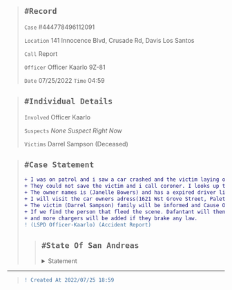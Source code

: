 > `#Record`
> ---
> `Case` #444778496112091
>
> `Location` 141 Innocence Blvd, Crusade Rd, Davis Los Santos
>
> `Call` Report
>
> `Officer` Officer Kaarlo 9Z-81
>
> `Date` 07/25/2022 `Time` 04:59

> `#Individual Details`
> ---
> `Involved` Officer Kaarlo
>
> `Suspects` *None Suspect Right Now*
>
> `Victims` Darrel Sampson (Deceased)

> `#Case Statement`
> ---
> ```diff
> + I was on patrol and i saw a car crashed and the victim laying on the road. I call EMS to the scene. 
> + They could not save the victim and i call coroner. I looks up the car (plate:29GEF477) the victim is not the car owner. 
> + The owner names is (Janelle Bowers) and has a expired driver license since(12/11/2021). 
> + I will visit the car owners adress(1621 Wst Grove Street, Paleto Bay). 
> + The victim (Darrel Sampson) family will be informed and Cause Of Death (Crash with Vehicles(Head Injury From Collisions). 
> + If we find the person that fleed the scene. Dafantant will then be charge with(Manslaughter, Hit&Run) 
> + and more chargers will be added if they brake any law.
> ! (LSPD Officer-Kaarlo) (Accident Report)
> ```
>> ## `#State Of San Andreas`
>> <details>
>>    <summary>Statement</summary>
>> 
>> #### We can hide anything, even code!
>> 
>> ```diff
>> +County: TSDOJ
>> ```
>> ```diff
>> -Department: Los Santos Police Department
>> </details>
>
---
> ``` diff
> ! Created At 2022/07/25 18:59
> ```
